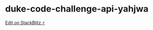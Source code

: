# duke-code-challenge-api-yahjwa

[Edit on StackBlitz ⚡️](https://stackblitz.com/edit/duke-code-challenge-api-yahjwa)